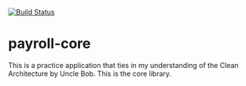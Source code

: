 [![Build Status](https://travis-ci.org/Pofay/payroll-core.svg?branch=develop)](https://travis-ci.org/Pofay/payroll-core)

# payroll-core
This is a practice application that ties in my understanding of the Clean Architecture by Uncle Bob. This is the core library.

